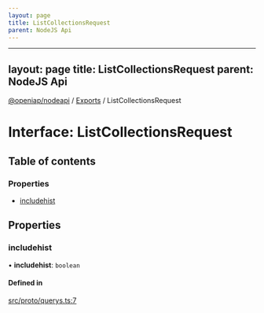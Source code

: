 ```yaml
---
layout: page
title: ListCollectionsRequest
parent: NodeJS Api
---
```

---
layout: page
title: ListCollectionsRequest
parent: NodeJS Api
---
[@openiap/nodeapi](../README.md) / [Exports](../modules.md) / ListCollectionsRequest

# Interface: ListCollectionsRequest

## Table of contents

### Properties

- [includehist](ListCollectionsRequest.html#includehist)

## Properties

### includehist

• **includehist**: `boolean`

#### Defined in

[src/proto/querys.ts:7](https://github.com/openiap/nodeapi/blob/a6b5438/src/proto/querys.ts#L7)
